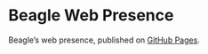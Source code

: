 # Beagle Web Presence

Beagle’s web presence, published on [GitHub Pages](https://RomanLangrehr.github.io/Beagle/branches/document-kit-beamer).